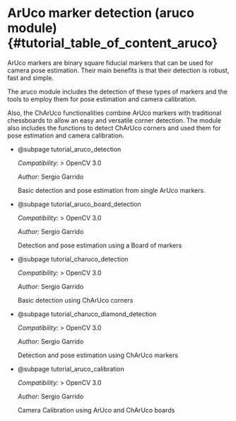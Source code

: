 ArUco marker detection (aruco module) {#tutorial_table_of_content_aruco}
==========================================================

ArUco markers are binary square fiducial markers that can be used for camera pose estimation.
Their main benefits is that their detection is robust, fast and simple.

The aruco module includes the detection of these types of markers and the tools to employ them
for pose estimation and camera calibration.

Also, the ChArUco functionalities combine ArUco markers with traditional chessboards to allow
an easy and versatile corner detection. The module also includes the functions to detect
ChArUco corners and used them for pose estimation and camera calibration.

-   @subpage tutorial_aruco_detection

    *Compatibility:* \> OpenCV 3.0

    *Author:* Sergio Garrido

    Basic detection and pose estimation from single ArUco markers.

-   @subpage tutorial_aruco_board_detection

    *Compatibility:* \> OpenCV 3.0

    *Author:* Sergio Garrido

    Detection and pose estimation using a Board of markers

-   @subpage tutorial_charuco_detection

    *Compatibility:* \> OpenCV 3.0

    *Author:* Sergio Garrido

    Basic detection using ChArUco corners

-   @subpage tutorial_charuco_diamond_detection

    *Compatibility:* \> OpenCV 3.0

    *Author:* Sergio Garrido

    Detection and pose estimation using ChArUco markers

-   @subpage tutorial_aruco_calibration

    *Compatibility:* \> OpenCV 3.0

    *Author:* Sergio Garrido

    Camera Calibration using ArUco and ChArUco boards

